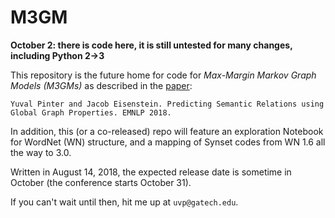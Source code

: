 # M3GM

**October 2: there is code here, it is still untested for many changes, including Python 2->3**

This repository is the future home for code for *Max-Margin Markov Graph Models (M3GMs)* as described in the [paper](http://arxiv.org/abs/1808.08644):

```
Yuval Pinter and Jacob Eisenstein. Predicting Semantic Relations using Global Graph Properties. EMNLP 2018.
```

In addition, this (or a co-released) repo will feature an exploration Notebook for WordNet (WN) structure, and a mapping of Synset codes from WN 1.6 all the way to 3.0.

Written in August 14, 2018, the expected release date is sometime in October (the conference starts October 31).

If you can't wait until then, hit me up at `uvp@gatech.edu`.
